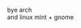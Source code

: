 bye arch<br/>
and linux mint + gnome
<!-- <img src="https://github.com/matyokubov/matyokubov/blob/master/img1.png" width=64 height=64/>
<img src="https://github.com/matyokubov/matyokubov/blob/master/img2.png"/>
<img src="https://github.com/matyokubov/matyokubov/blob/master/img3.png"/>
-->
